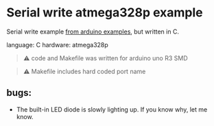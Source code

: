 # Serial write atmega328p example

Serial write example [from arduino examples](https://docs.arduino.cc/language-reference/en/functions/communication/serial/write/#example-code), but written in C.

language: C
hardware: atmega328p

> :warning: code and Makefile was written for arduino uno R3 SMD

> :warning: Makefile includes hard coded port name

## bugs:
- The built-in LED diode is slowly lighting up. If you know why, let me know.

